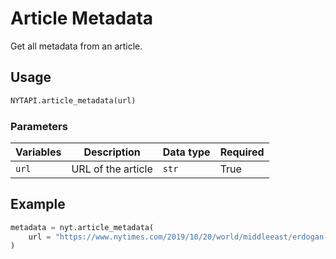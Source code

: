 # Article Metadata

Get all metadata from an article.

## Usage

```python
NYTAPI.article_metadata(url)
```

### Parameters

| Variables | Description        | Data type | Required |
| --------- | ------------------ | --------- | -------- |
| `url`     | URL of the article | `str`     | True     |

## Example

```python
metadata = nyt.article_metadata(
    url = "https://www.nytimes.com/2019/10/20/world/middleeast/erdogan-turkey-nuclear-weapons-trump.html"
)
```
